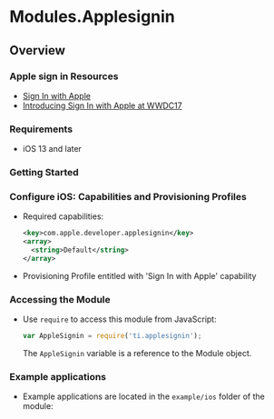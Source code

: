 # Modules.Applesignin

<TypeHeader/>

## Overview

### Apple sign in Resources
  - [Sign In with Apple](https://developer.apple.com/sign-in-with-apple/)
  - [Introducing Sign In with Apple  at WWDC17](https://developer.apple.com/videos/play/wwdc2019/706/)

### Requirements

  - iOS 13 and later

### Getting Started

### Configure iOS: Capabilities and Provisioning Profiles

-   Required capabilities:

    ``` xml
    <key>com.apple.developer.applesignin</key>
    <array>
      <string>Default</string>
    </array>
    ```

-   Provisioning Profile entitled with 'Sign In with Apple' capability

### Accessing the Module

-   Use `require` to access this module from JavaScript:

    ``` javascript
    var AppleSignin = require('ti.applesignin');
    ```

    The `AppleSignin` variable is a reference to the Module object.

### Example applications

-   Example applications are located in the `example/ios` folder of the module:

<ApiDocs/>
